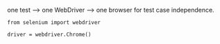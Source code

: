 one test --> one WebDriver --> one browser for test case independence.

```
from selenium import webdriver

driver = webdriver.Chrome()
```

